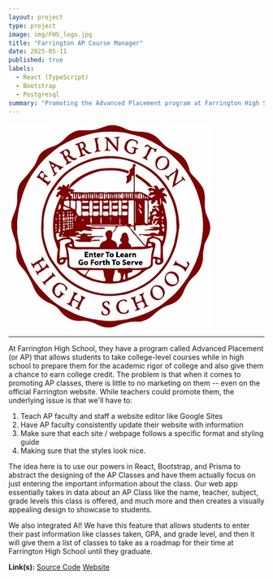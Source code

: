 ```yaml
---
layout: project
type: project
image: img/FHS_logo.jpg
title: "Farrington AP Course Manager"
date: 2025-05-11
published: true
labels:
  - React (TypeScript)
  - Bootstrap
  - Postgresql
summary: "Promoting the Advanced Placement program at Farrington High School to motivate students to apply for college level classes."
---
```


<img class="img-fluid" src="../img/FHS_logo.jpg">

<hr>

At Farrington High School, they have a program called Advanced Placement (or AP) that allows students to take college-level courses while in high school to prepare them for the academic rigor of college and also give them a chance to earn college credit. The problem is that when it comes to promoting AP classes, there is little to no marketing on them -- even on the official Farrington website. While teachers could promote them, the underlying issue is that we'll have to: 

1. Teach AP faculty and staff a website editor like Google Sites
2. Have AP faculty consistently update their website with information 
3. Make sure that each site / webpage follows a specific format and styling guide
4. Making sure that the styles look nice. 

The idea here is to use our powers in React, Bootstrap, and Prisma to abstract the designing of the AP Classes and have them actually focus on just entering the important information about the class. Our web app essentially takes in data about an AP Class like the name, teacher, subject, grade levels this class is offered, and much more and then creates a visually appealing design to showcase to students. 

We also integrated AI! We have this feature that allows students to enter their past information like classes taken, GPA, and grade level, and then it will give them a list of classes to take as a roadmap for their time at Farrington High School until they graduate. 


**Link(s):**
[Source Code](https://github.com/farringtonap/apcoursemanager)
[Website](https://apcoursemanager.vercel.app)